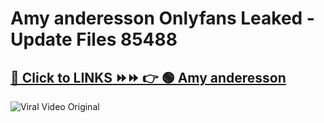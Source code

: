 
 # Amy anderesson Onlyfans Leaked - Update Files 85488

## <h2><a href="https://clipsfans.com/Amy_anderesson&ref=git">🔗 Click to LINKS ⏩⏩ 👉 🟢 Amy anderesson </a></h2>

<a href="https://clipsfans.com/Amy_anderesson&ref=git" rel="nofollow" data-target="animated-image.originalLink"><img src="https://i.ibb.co.com/xMMVF88/686577567.gif" alt="Viral Video Original" style="max-width: 100%; display: inline-block;" data-target="animated-image.originalImage"></a>

